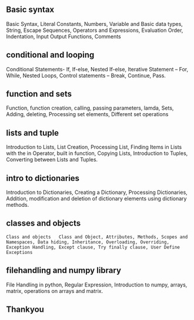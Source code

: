 

## Basic syntax
Basic Syntax, Literal Constants, Numbers, Variable and Basic data types, String, Escape Sequences, Operators and Expressions, Evaluation Order, Indentation, Input Output Functions, Comments
## conditional and looping
Conditional Statements- If, If-else, Nested If-else, Iterative Statement – For, While, Nested Loops, Control statements – Break, Continue, Pass.
## function and sets
Function, function creation, calling, passing parameters, lamda, Sets, Adding, deleting, Processing set elements, Different set operations
## lists and tuple
Introduction to Lists, List Creation, Processing List, Finding Items in Lists with the in Operator, built in function, Copying Lists, Introduction to Tuples, Converting between Lists and Tuples.
## intro to dictionaries
Introduction to Dictionaries, Creating a Dictionary, Processing Dictionaries, Addition, modification and deletion of dictionary elements using dictionary methods.
## classes and objects
	Class and objects	Class and Object, Attributes, Methods, Scopes and Namespaces, Data hiding, Inheritance, Overloading, Overriding, Exception Handling, Except clause, Try finally clause, User Define Exceptions

## filehandling and numpy library
File Handling in python, Regular Expression, Introduction to numpy, arrays, matrix, operations on arrays and matrix.
## Thankyou
